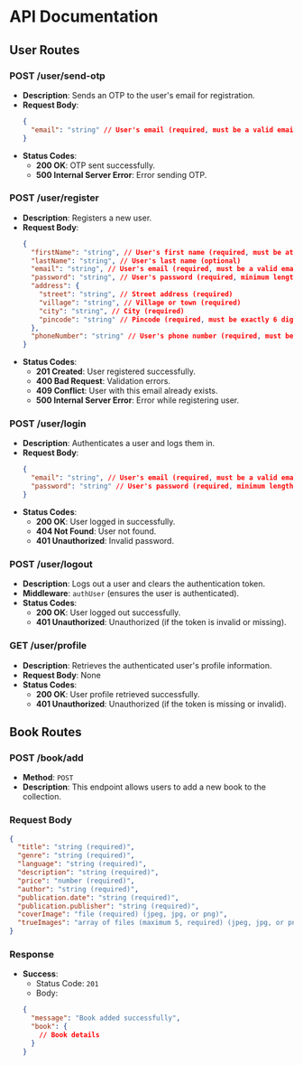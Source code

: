# API Documentation

## User Routes

### POST /user/send-otp

- **Description**: Sends an OTP to the user's email for registration.
- **Request Body**:
  ```json
  {
    "email": "string" // User's email (required, must be a valid email format)
  }
  ```
- **Status Codes**:
  - **200 OK**: OTP sent successfully.
  - **500 Internal Server Error**: Error sending OTP.

### POST /user/register

- **Description**: Registers a new user.
- **Request Body**:
  ```json
  {
    "firstName": "string", // User's first name (required, must be at least 3 characters long)
    "lastName": "string", // User's last name (optional)
    "email": "string", // User's email (required, must be a valid email format)
    "password": "string", // User's password (required, minimum length of 6 characters)
    "address": {
      "street": "string", // Street address (required)
      "village": "string", // Village or town (required)
      "city": "string", // City (required)
      "pincode": "string" // Pincode (required, must be exactly 6 digits)
    },
    "phoneNumber": "string" // User's phone number (required, must be a valid 10-digit Indian mobile number)
  }
  ```
- **Status Codes**:
  - **201 Created**: User registered successfully.
  - **400 Bad Request**: Validation errors.
  - **409 Conflict**: User with this email already exists.
  - **500 Internal Server Error**: Error while registering user.

### POST /user/login

- **Description**: Authenticates a user and logs them in.
- **Request Body**:
  ```json
  {
    "email": "string", // User's email (required, must be a valid email format)
    "password": "string" // User's password (required, minimum length of 6 characters)
  }
  ```
- **Status Codes**:
  - **200 OK**: User logged in successfully.
  - **404 Not Found**: User not found.
  - **401 Unauthorized**: Invalid password.

### POST /user/logout

- **Description**: Logs out a user and clears the authentication token.
- **Middleware**: `authUser` (ensures the user is authenticated).
- **Status Codes**:
  - **200 OK**: User logged out successfully.
  - **401 Unauthorized**: Unauthorized (if the token is invalid or missing).

### GET /user/profile

- **Description**: Retrieves the authenticated user's profile information.
- **Request Body**: None
- **Status Codes**:
  - **200 OK**: User profile retrieved successfully.
  - **401 Unauthorized**: Unauthorized (if the token is missing or invalid).

## Book Routes

### POST /book/add

- **Method**: `POST`
- **Description**: This endpoint allows users to add a new book to the collection.

### Request Body

```json
{
  "title": "string (required)",
  "genre": "string (required)",
  "language": "string (required)",
  "description": "string (required)",
  "price": "number (required)",
  "author": "string (required)",
  "publication.date": "string (required)",
  "publication.publisher": "string (required)",
  "coverImage": "file (required) (jpeg, jpg, or png)",
  "trueImages": "array of files (maximum 5, required) (jpeg, jpg, or png)"
}
```

### Response

- **Success**:
  - Status Code: `201`
  - Body:
  ```json
  {
    "message": "Book added successfully",
    "book": {
      // Book details
    }
  }
  ```

